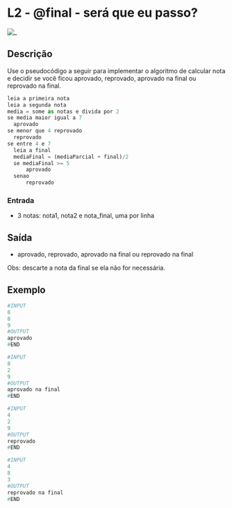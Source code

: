 # L2 - @final - será que eu passo?

![_](cover.jpg)

## Descrição

Use o pseudocódigo a seguir para implementar o algoritmo de calcular nota e decidir se você ficou aprovado, reprovado, aprovado na final ou reprovado na final.

```py
leia a primeira nota
leia a segunda nota
media = some as notas e divida por 2
se media maior igual a 7
  aprovado
se menor que 4 reprovado
  reprovado
se entre 4 e 7
  leia a final
  mediaFinal = (mediaParcial + final)/2
  se mediaFinal >= 5
      aprovado
  senao
      reprovado
```

### Entrada

- 3 notas: nota1, nota2 e nota\_final, uma por linha

## Saída

- aprovado, reprovado, aprovado na final ou reprovado na final  

Obs: descarte a nota da final se ela não for necessária.

## Exemplo

``` py
#INPUT
8
8
9
#OUTPUT
aprovado
#END
```

```py
#INPUT
8
2
9
#OUTPUT
aprovado na final
#END
```

```py
#INPUT
4
2
9
#OUTPUT
reprovado
#END
```

```py
#INPUT
4
8
3
#OUTPUT
reprovado na final
#END
```

